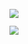 [![](https://github.com/fmi-basel/faim-ij2-ij/actions/workflows/build-main.yml/badge.svg)](https://github.com/fmi-basel/faim-ij2-ij/actions/workflows/build-main.yml)

[![](https://github.com/fmi-faim/fmi-ij2-plugins/actions/workflows/build-main.yml/badge.svg)](https://github.com/fmi-faim/fmi-ij2-plugins/actions/workflows/build-main.yml)

